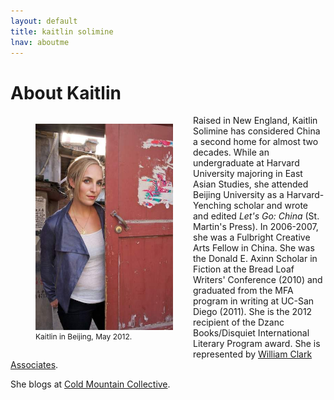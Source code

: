 ```yaml
---
layout: default
title: kaitlin solimine
lnav: aboutme
---
```


# About Kaitlin

<figure style="float: left;margin-right: 32px;" class="vh600 clearfix">
  <img src="/images/kato-optimized.jpg" alt="Silverlake Jubilee Festival" style="width: 220px;" />
  <figcaption style="font-size: 12px;">Kaitlin in Beijing, May 2012.</figcaption>
</figure>

Raised in New England, Kaitlin Solimine has considered China a second home for almost two decades. While an undergraduate at Harvard University majoring in East Asian Studies, she attended Beijing University as a Harvard-Yenching scholar and wrote and edited _Let's Go: China_ (St. Martin's Press). In 2006-2007, she was a Fulbright Creative Arts Fellow in China. She was the Donald E. Axinn Scholar in Fiction at the Bread Loaf Writers' Conference (2010) and graduated from the MFA program in writing at UC-San Diego (2011). She is the 2012 recipient of the Dzanc Books/Disquiet International Literary Program award. She is represented by [William Clark Associates]( http://www.wmclark.com/).

She blogs at [Cold Mountain Collective](http://www.coldmountaincollective.com).

<br clear="all" />